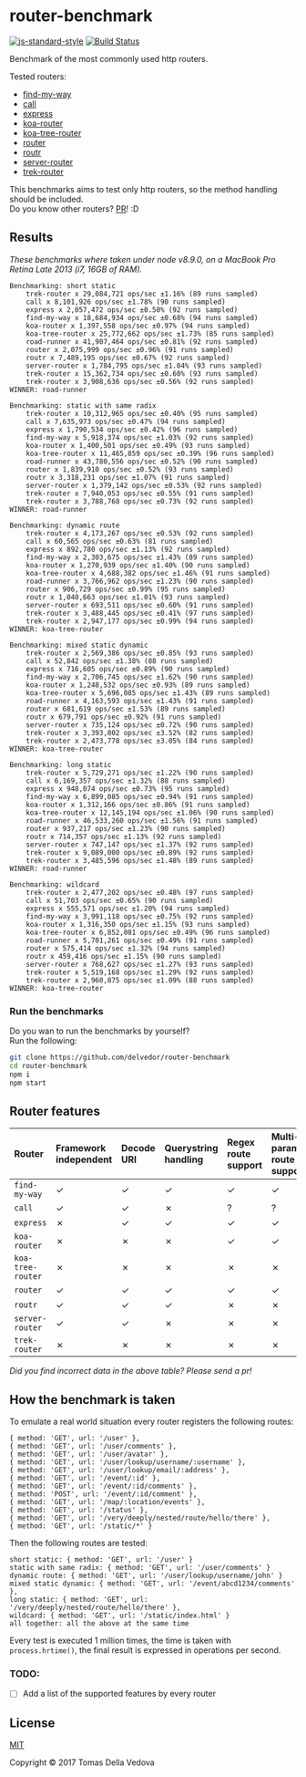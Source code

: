 # router-benchmark

[![js-standard-style](https://img.shields.io/badge/code%20style-standard-brightgreen.svg?style=flat)](http://standardjs.com/) [![Build Status](https://travis-ci.org/delvedor/router-benchmark.svg?branch=master)](https://travis-ci.org/delvedor/router-benchmark)

Benchmark of the most commonly used http routers.

Tested routers:

- [find-my-way](https://github.com/delvedor/find-my-way)
- [call](https://github.com/hapijs/call)
- [express](https://www.npmjs.com/package/express)
- [koa-router](https://github.com/alexmingoia/koa-router)
- [koa-tree-router](https://github.com/steambap/koa-tree-router)
- [router](https://github.com/pillarjs/router)
- [routr](https://github.com/yahoo/routr)
- [server-router](https://github.com/yoshuawuyts/server-router)
- [trek-router](https://www.npmjs.com/package/trek-router)

This benchmarks aims to test only http routers, so the method handling should be included.  
Do you know other routers? [PR](https://github.com/delvedor/router-benchmark/pulls)! :D

<a name="results"></a>
## Results
*These benchmarks where taken under node v8.9.0, on a MacBook Pro Retina Late 2013 (i7, 16GB of RAM).*

```
Benchmarking: short static
	trek-router x 29,084,721 ops/sec ±1.16% (89 runs sampled)
	call x 8,101,926 ops/sec ±1.78% (90 runs sampled)
	express x 2,057,472 ops/sec ±0.50% (92 runs sampled)
	find-my-way x 18,684,934 ops/sec ±0.68% (94 runs sampled)
	koa-router x 1,397,558 ops/sec ±0.97% (94 runs sampled)
	koa-tree-router x 25,772,662 ops/sec ±1.73% (85 runs sampled)
	road-runner x 41,907,464 ops/sec ±0.81% (92 runs sampled)
	router x 2,075,999 ops/sec ±0.96% (91 runs sampled)
	routr x 7,489,195 ops/sec ±0.67% (92 runs sampled)
	server-router x 1,784,795 ops/sec ±1.04% (93 runs sampled)
	trek-router x 15,362,734 ops/sec ±0.60% (93 runs sampled)
	trek-router x 3,908,636 ops/sec ±0.56% (92 runs sampled)
WINNER: road-runner

Benchmarking: static with same radix
	trek-router x 10,312,965 ops/sec ±0.40% (95 runs sampled)
	call x 7,635,973 ops/sec ±0.47% (94 runs sampled)
	express x 1,790,534 ops/sec ±0.42% (96 runs sampled)
	find-my-way x 5,918,374 ops/sec ±1.03% (92 runs sampled)
	koa-router x 1,400,501 ops/sec ±0.49% (93 runs sampled)
	koa-tree-router x 11,465,859 ops/sec ±0.39% (96 runs sampled)
	road-runner x 43,780,556 ops/sec ±0.52% (90 runs sampled)
	router x 1,839,910 ops/sec ±0.52% (93 runs sampled)
	routr x 3,318,231 ops/sec ±1.07% (91 runs sampled)
	server-router x 1,379,142 ops/sec ±0.53% (92 runs sampled)
	trek-router x 7,940,053 ops/sec ±0.55% (91 runs sampled)
	trek-router x 3,788,768 ops/sec ±0.73% (92 runs sampled)
WINNER: road-runner

Benchmarking: dynamic route
	trek-router x 4,173,267 ops/sec ±0.53% (92 runs sampled)
	call x 60,565 ops/sec ±0.63% (81 runs sampled)
	express x 892,780 ops/sec ±1.13% (92 runs sampled)
	find-my-way x 2,303,675 ops/sec ±1.43% (89 runs sampled)
	koa-router x 1,270,939 ops/sec ±1.40% (90 runs sampled)
	koa-tree-router x 4,688,382 ops/sec ±1.46% (91 runs sampled)
	road-runner x 3,766,962 ops/sec ±1.23% (90 runs sampled)
	router x 906,729 ops/sec ±0.99% (95 runs sampled)
	routr x 1,040,663 ops/sec ±1.01% (93 runs sampled)
	server-router x 693,511 ops/sec ±0.60% (91 runs sampled)
	trek-router x 3,488,445 ops/sec ±0.41% (97 runs sampled)
	trek-router x 2,947,177 ops/sec ±0.99% (94 runs sampled)
WINNER: koa-tree-router

Benchmarking: mixed static dynamic
	trek-router x 2,569,386 ops/sec ±0.85% (93 runs sampled)
	call x 52,842 ops/sec ±1.38% (88 runs sampled)
	express x 716,605 ops/sec ±0.89% (90 runs sampled)
	find-my-way x 2,706,745 ops/sec ±1.62% (90 runs sampled)
	koa-router x 1,248,532 ops/sec ±0.93% (89 runs sampled)
	koa-tree-router x 5,696,085 ops/sec ±1.43% (89 runs sampled)
	road-runner x 4,163,593 ops/sec ±1.43% (91 runs sampled)
	router x 681,619 ops/sec ±1.53% (89 runs sampled)
	routr x 679,791 ops/sec ±0.92% (91 runs sampled)
	server-router x 735,124 ops/sec ±0.72% (90 runs sampled)
	trek-router x 3,393,802 ops/sec ±3.52% (82 runs sampled)
	trek-router x 2,473,778 ops/sec ±3.05% (84 runs sampled)
WINNER: koa-tree-router

Benchmarking: long static
	trek-router x 5,729,271 ops/sec ±1.22% (90 runs sampled)
	call x 6,169,357 ops/sec ±1.32% (88 runs sampled)
	express x 948,074 ops/sec ±0.73% (95 runs sampled)
	find-my-way x 6,899,085 ops/sec ±0.94% (91 runs sampled)
	koa-router x 1,312,166 ops/sec ±0.86% (91 runs sampled)
	koa-tree-router x 12,145,194 ops/sec ±1.06% (90 runs sampled)
	road-runner x 46,533,260 ops/sec ±1.56% (91 runs sampled)
	router x 937,217 ops/sec ±1.23% (90 runs sampled)
	routr x 714,357 ops/sec ±1.13% (92 runs sampled)
	server-router x 747,147 ops/sec ±1.37% (92 runs sampled)
	trek-router x 9,089,000 ops/sec ±0.89% (92 runs sampled)
	trek-router x 3,485,596 ops/sec ±1.48% (89 runs sampled)
WINNER: road-runner

Benchmarking: wildcard
	trek-router x 2,477,202 ops/sec ±0.48% (97 runs sampled)
	call x 51,703 ops/sec ±0.65% (90 runs sampled)
	express x 555,571 ops/sec ±1.20% (94 runs sampled)
	find-my-way x 3,991,118 ops/sec ±0.75% (92 runs sampled)
	koa-router x 1,316,350 ops/sec ±1.15% (93 runs sampled)
	koa-tree-router x 6,852,081 ops/sec ±0.49% (96 runs sampled)
	road-runner x 5,701,261 ops/sec ±0.49% (91 runs sampled)
	router x 575,414 ops/sec ±1.32% (94 runs sampled)
	routr x 459,416 ops/sec ±1.15% (90 runs sampled)
	server-router x 768,627 ops/sec ±1.27% (93 runs sampled)
	trek-router x 5,519,168 ops/sec ±1.29% (92 runs sampled)
	trek-router x 2,960,875 ops/sec ±1.09% (88 runs sampled)
WINNER: koa-tree-router
```

### Run the benchmarks
Do you wan to run the benchmarks by yourself?  
Run the following:
```bash
git clone https://github.com/delvedor/router-benchmark
cd router-benchmark
npm i
npm start
```

<a name="features"></a>
## Router features
| Router | Framework independent    | Decode URI    | Querystring handling   |  Regex route support | Multi-parametric route support |  Max parameter length |
| :------------ | :------------ | :------------ | :--------------------- | :------------------- |:------------------------------ |:--------------------- |
| `find-my-way` | &#10003; | &#10003; | &#10003; | &#10003; | &#10003; | &#10003; |
| `call` | &#10003;  | &#10003; | &#10007; | ? | ? | ? |
| `express` | &#10007;  | &#10003; | &#10003; | &#10003; | &#10003; | &#10007; |
| `koa-router` | &#10007;  | &#10007; | &#10007; | &#10003; | &#10003; | &#10007; |
| `koa-tree-router` | &#10007; | &#10007; | &#10007; | &#10007; | &#10007; | &#10007;  |
| `router` | &#10003;  | &#10003; | &#10003; | &#10003; | &#10003; | &#10007; |
| `routr` | &#10003; | &#10003; | &#10003; | &#10007; | &#10007; | &#10007; |
| `server-router` | &#10003; | &#10003; | &#10007; | &#10007;| &#10007; | &#10007; |
| `trek-router` | &#10007; | &#10007; | &#10007; | &#10007; | &#10007; | &#10007; |

*Did you find incorrect data in the above table? Please send a pr!*

<a name="how"></a>
## How the benchmark is taken

To emulate a real world situation every router registers the following routes:
```
{ method: 'GET', url: '/user' },
{ method: 'GET', url: '/user/comments' },
{ method: 'GET', url: '/user/avatar' },
{ method: 'GET', url: '/user/lookup/username/:username' },
{ method: 'GET', url: '/user/lookup/email/:address' },
{ method: 'GET', url: '/event/:id' },
{ method: 'GET', url: '/event/:id/comments' },
{ method: 'POST', url: '/event/:id/comment' },
{ method: 'GET', url: '/map/:location/events' },
{ method: 'GET', url: '/status' },
{ method: 'GET', url: '/very/deeply/nested/route/hello/there' },
{ method: 'GET', url: '/static/*' }
```
Then the following routes are tested:
```
short static: { method: 'GET', url: '/user' }
static with same radix: { method: 'GET', url: '/user/comments' }
dynamic route: { method: 'GET', url: '/user/lookup/username/john' }
mixed static dynamic: { method: 'GET', url: '/event/abcd1234/comments' },
long static: { method: 'GET', url: '/very/deeply/nested/route/hello/there' },
wildcard: { method: 'GET', url: '/static/index.html' }
all together: all the above at the same time
```
Every test is executed 1 million times, the time is taken with `process.hrtime()`, the final result is expressed in operations per second.

<a name="todo"></a>
### TODO:
- [ ] Add a list of the supported features by every router

<a name="license"></a>
## License

[MIT](https://github.com/delvedor/router-benchmark/blob/master/LICENSE)

Copyright © 2017 Tomas Della Vedova
